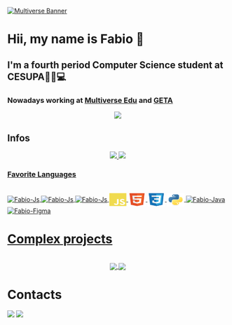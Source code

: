 [![Multiverse Banner](https://cdn.discordapp.com/attachments/897683597329317921/1003552049247551518/multiversebanner.jpeg)](https://multiverseedu.com/)

# Hii, my name is Fabio 😬

## I'm a fourth period Computer Science student at CESUPA👨‍🎓💻
### Nowadays working at [Multiverse Edu](https://multiverseedu.com/) and [GETA](https://geta.omnicesupa.com/)

<div align="center" justify-content="center">
  <img src="https://64.media.tumblr.com/3b40cff031f6cfef14e21ed613a1f538/tumblr_oubxahsBYj1wqr4kfo1_500.gifv"/>
</div>
<link rel="stylesheet" href="https://cdn.jsdelivr.net/gh/devicons/devicon@v2.14.0/devicon.min.css">

## Infos

<div align="center" justify-content="center">
  <a href="https://github.com/rafaballerini">
  <img height="180em"src="https://github-readme-stats.vercel.app/api?username=FabioNeves00&show_icons=true&theme=synthwave&include_all_commits=true&count_private=true"/>
  <img height="180em" src="https://github-readme-stats.vercel.app/api/top-langs/?username=FabioNeves00&layout=compact&langs_count=7&theme=synthwave"/>
</div>
 <h3 margin="0">
  Favorite Languages
</h3>
<div style="display: inline_block"><br>
  <img align="center" alt="Fabio-Js" height="30" width="40" src="https://cdn.jsdelivr.net/gh/devicons/devicon/icons/typescript/typescript-original.svg">
  <img align="center" alt="Fabio-Js" height="30" width="40" src="https://cdn.jsdelivr.net/gh/devicons/devicon/icons/nextjs/nextjs-original.svg">
  <img align="center" alt="Fabio-Js" height="30" width="40" src="https://cdn.jsdelivr.net/gh/devicons/devicon/icons/react/react-original.svg">
  <img align="center" alt="Fabio-Js" height="30" width="40" src="https://raw.githubusercontent.com/devicons/devicon/master/icons/javascript/javascript-plain.svg">
  <img align="center" alt="Fabio-HTML" height="30" width="40" src="https://raw.githubusercontent.com/devicons/devicon/master/icons/html5/html5-original.svg">
  <img align="center" alt="Fabio-CSS" height="30" width="40" src="https://raw.githubusercontent.com/devicons/devicon/master/icons/css3/css3-original.svg">
  <img align="center" alt="Fabio-Python" height="30" width="40" src="https://raw.githubusercontent.com/devicons/devicon/master/icons/python/python-original.svg">
  <img align="center" alt="Fabio-Java" height="30" width="40" src="https://cdn.jsdelivr.net/gh/devicons/devicon/icons/java/java-original.svg">
  <img align="center" alt="Fabio-Figma" height="30" width="40"src="https://cdn.jsdelivr.net/gh/devicons/devicon/icons/figma/figma-original.svg" />
</div>
 <h1>
  Complex projects
</h1>
 <div style="display: inline_block" align="center" justify-content="center"><br>
   <a href="https://github.com/FabioNeves00/StudyNotes">
  <img align="center" src="https://github-readme-stats.vercel.app/api/pin/?username=FabioNeves00&repo=StudyNotes&showicons=true&theme=synthwave&include_all_commits=true"/>
</a>
<a href="https://github.com/FabioNeves00/Resistores">
  <img align="center" src="https://github-readme-stats.vercel.app/api/pin/?username=FabioNeves00&repo=Resistores&showicons=true&theme=synthwave&include_all_commits=true"/>
</a>

</div>
<h1>
  Contacts
</h1>
<div> 
  <a href = "mailto:fabinhoneves09@gmail.com"><img src="https://img.shields.io/badge/-Gmail-%23333?style=for-the-badge&logo=gmail&logoColor=white" target="_blank"></a>
  <a href="https://www.linkedin.com/in/fabio-neves-55b2831b5/" target="_blank"><img src="https://img.shields.io/badge/-LinkedIn-%230077B5?style=for-the-badge&logo=linkedin&logoColor=white" target="_blank"></a> 
</div>

